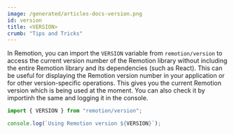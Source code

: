 ```yaml
---
image: /generated/articles-docs-version.png
id: version
title: <VERSION>
crumb: "Tips and Tricks"
---
```


In Remotion, you can import the `VERSION` variable from `remotion/version` to access the current version number of the Remotion library without including the entire Remotion library and its dependencies (such as React). This can be useful for displaying the Remotion version number in your application or for other version-specific operations. This gives you the current Remotion version which is being used at the moment. You can also check it by importinh the same and logging it in the console.

```ts twoslash title="Importing VERSION from remotion/version"
import { VERSION } from "remotion/version";

console.log(`Using Remotion version ${VERSION}`);

```


